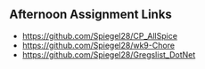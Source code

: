 ## Afternoon Assignment Links

* https://github.com/Spiegel28/CP_AllSpice
* https://github.com/Spiegel28/wk9-Chore
* https://github.com/Spiegel28/Gregslist_DotNet